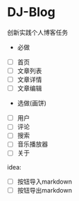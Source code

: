 # DJ-Blog
创新实践个人博客任务

- 必做
- [ ] 首页
- [ ] 文章列表
- [ ] 文章详情
- [ ] 文章编辑

- 选做(画饼)
- [ ] 用户
- [ ] 评论
- [ ] 搜索
- [ ] 音乐播放器
- [ ] 关于

idea:
- [ ] 按钮导入markdown
- [ ] 按钮导出markdown

